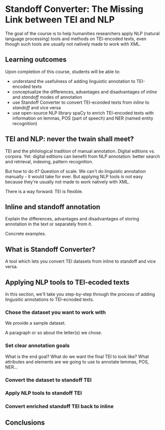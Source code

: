 # Standoff Converter: The Missing Link between TEI and NLP


The goal of the course is to help humanities researchers apply NLP (natural language processing) tools and methods on TEI-encoded texts, even though such tools are usually not natively made to work with XML. 

## Learning outcomes

Upon completion of this course, students will be able to:

- understand the usefulness of adding linguistic annotation to TEI-encoded texts
- conceptualize the differences, advantages and disadvantages of _inline_ and _standoff_ modes of annotation
- use Standoff Converter to convert TEI-econded texts from _inline_ to _standoff_ and vice versa
- use open-source NLP library spaCy to enrich TEI-encoded texts with information on lemmas, POS (part of speech) and NER (named entity recognition)


## TEI and NLP: never the twain shall meet?

TEI and the philological tradition of manual annotation. Digital editions vs. corpora. Yet: digital editions can benefit from NLP annotation: better search and retrieval, indexing, pattern recognition. 

But how to do it? Question of scale. We can't do linguistic annotation manually - it would take for ever. But applying NLP tools is not easy because they're usually not made to work natively with XML.

There is a way forward: TEI is flexible.

## Inline and standoff annotation

Explain the differences, advantages and disadvantages of storing annotation in the text or separately from it.

Concrete examples.

## What is Standoff Converter?

A tool which lets you convert TEI datasets from inline to standoff and vice versa. 

## Applying NLP tools to TEI-ecoded texts

In this seciton, we'll take you step-by-step through the process of adding lingusitic annotations to TEI-ecnoded texts. 

### Chose the dataset you want to work with

We provide a sample dataset. 

A paragraph or so about the letter(s) we chose. 

### Set clear annotation goals

What is the end goal? What do we want the final TEI to look like? What attributes and elements are we going to use to annotate lemmas, POS, NER... 


### Convert the dataset to standoff TEI

### Apply NLP tools to standoff TEI

### Convert enriched standoff TEI back to inline

## Conclusions





